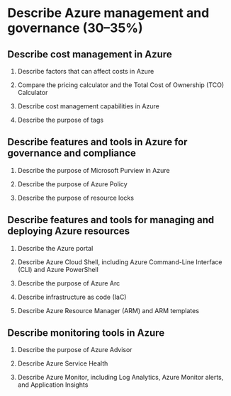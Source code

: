 # Describe Azure management and governance (30–35%)


## Describe cost management in Azure
1. Describe factors that can affect costs in Azure

1. Compare the pricing calculator and the Total Cost of Ownership (TCO) Calculator

1. Describe cost management capabilities in Azure

1. Describe the purpose of tags


## Describe features and tools in Azure for governance and compliance

1. Describe the purpose of Microsoft Purview in Azure

1. Describe the purpose of Azure Policy

1. Describe the purpose of resource locks


## Describe features and tools for managing and deploying Azure resources

1. Describe the Azure portal

1. Describe Azure Cloud Shell, including Azure Command-Line Interface (CLI) and Azure PowerShell

1. Describe the purpose of Azure Arc

1. Describe infrastructure as code (IaC)

1. Describe Azure Resource Manager (ARM) and ARM templates


## Describe monitoring tools in Azure

1. Describe the purpose of Azure Advisor

1. Describe Azure Service Health

1. Describe Azure Monitor, including Log Analytics, Azure Monitor alerts, and Application Insights
